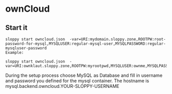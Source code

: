# ownCloud


## Start it

```
sloppy start owncloud.json  -var=URI:mydomain.sloppy.zone,ROOTPW:root-password-for-mysql,MYSQLUSER:regular-mysql-user,MYSQLPASSWORD:regular-mysqluser-password
Example:
   
sloppy start owncloud.json  -var=URI:ownklaut.sloppy.zone,ROOTPW:myrootpwd,MYSQLUSER:ownme,MYSQLPASSWORD:s3cure
```

During the setup process choose MySQL as Database and fill in username and password you defined for the mysql container. The hostname is mysql.backend.owncloud.YOUR-SLOPPY-USERNAME